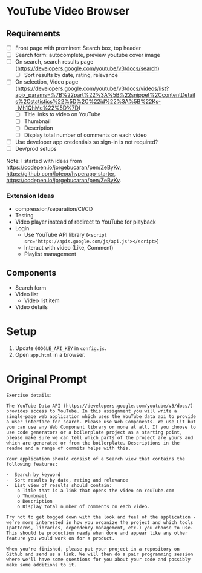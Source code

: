 # YouTube Video Browser

## Requirements

- [ ] Front page with prominent Search box, top header
- [ ] Search form: autocomplete, preview youtube cover image
- [ ] On search, search results page  (https://developers.google.com/youtube/v3/docs/search)
  - [ ] Sort results by date, rating, relevance
- [ ] On selection, Video page (https://developers.google.com/youtube/v3/docs/videos/list?apix_params=%7B%22part%22%3A%5B%22snippet%2CcontentDetails%2Cstatistics%22%5D%2C%22id%22%3A%5B%22Ks-_Mh1QhMc%22%5D%7D)
  - [ ] Title links to video on YouTube
  - [ ] Thumbnail
  - [ ] Description
  - [ ] Display total number of comments on each video
- [ ] Use developer app credentials so sign-in is not required?
- [ ] Dev/prod setups

Note: I started with ideas from https://codepen.io/jorgebucaran/pen/ZeByKv, https://github.com/loteoo/hyperapp-starter, https://codepen.io/jorgebucaran/pen/ZeByKv.

### Extension Ideas

- compression/separation/CI/CD
- Testing
- Video player instead of redirect to YouTube for playback
- Login
  - Use YouTube API library (`<script src="https://apis.google.com/js/api.js"></script>`)
  - Interact with video (Like, Comment)
  - Playlist management


## Components

- Search form
- Video list
  - Video list item
- Video details


# Setup

1. Update `GOOGLE_API_KEY` in `config.js`.
1. Open `app.html` in a browser.


# Original Prompt

```
Exercise details:

The YouTube Data API (https://developers.google.com/youtube/v3/docs/) provides access to YouTube. In this assignment you will write a single-page web application which uses the YouTube data api to provide a user interface for search. Please use Web Components. We use Lit but you can use any Web Component library or none at all. If you choose to use code generators or a boilerplate project as a starting point, please make sure we can tell which parts of the project are yours and which are generated or from the boilerplate. Descriptions in the readme and a range of commits helps with this.

Your application should consist of a Search view that contains the following features:

·  Search by keyword
·  Sort results by date, rating and relevance
·  List view of results should contain:
	o Title that is a link that opens the video on YouTube.com
	o Thumbnail
	o Description
	o Display total number of comments on each video.

Try not to get bogged down with the look and feel of the application - we’re more interested in how you organize the project and which tools (patterns, libraries, dependency management, etc.) you choose to use. This should be production ready when done and appear like any other feature you would work on for a product.

When you're finished, please put your project in a repository on Github and send us a link. We will then do a pair programming session where we'll have some questions for you about your code and possibly make some additions to it.
```
